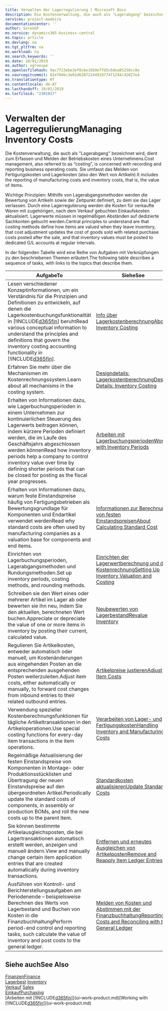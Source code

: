 ```yaml
---
title: Verwalten der Lagerregulierung | Microsoft Docs
description: Die Kostenverwaltung, die auch als "Lagerabgang" bezeichnet wird, dient zum Erfassen und Melden der Betriebskosten eines Unternehmens. Sie umfasst das Melden von Fertigungskosten und Lagerkosten (also den Wert von Artikeln).
services: project-madeira
documentationcenter: ''
author: SorenGP
ms.service: dynamics365-business-central
ms.topic: article
ms.devlang: na
ms.tgt_pltfrm: na
ms.workload: na
ms.search.keywords: ''
ms.date: 10/01/2019
ms.author: sgroespe
ms.openlocfilehash: 9ac7f23ebe3ef0cbe16b9effd5c6dea85250cc0e
ms.sourcegitcommit: 02e704bc3e01d62072144919774f1244c42827e4
ms.translationtype: HT
ms.contentlocale: de-AT
ms.lasthandoff: 10/01/2019
ms.locfileid: "2301917"
---
```

# <a name="managing-inventory-costs"></a><span data-ttu-id="bef53-104">Verwalten der Lagerregulierung</span><span class="sxs-lookup"><span data-stu-id="bef53-104">Managing Inventory Costs</span></span>
<span data-ttu-id="bef53-105">Die Kostenverwaltung, die auch als "Lagerabgang" bezeichnet wird, dient zum Erfassen und Melden der Betriebskosten eines Unternehmens.</span><span class="sxs-lookup"><span data-stu-id="bef53-105">Cost management, also referred to as “costing”, is concerned with recording and reporting business operating costs.</span></span> <span data-ttu-id="bef53-106">Sie umfasst das Melden von Fertigungskosten und Lagerkosten (also den Wert von Artikeln).</span><span class="sxs-lookup"><span data-stu-id="bef53-106">It includes the reporting of manufacturing costs and inventory costs, that is, the value of items.</span></span>   

<span data-ttu-id="bef53-107">Wichtige Prinzipien: Mithilfe von Lagerabgangsmethoden werden die Bewertung von Artikeln sowie der Zeitpunkt definiert, zu dem sie das Lager verlassen. Durch eine Lagerregulierung werden die Kosten für verkaufte Waren mit zugehörigen, nach dem Verkauf gebuchten Einkaufskosten aktualisiert. Lagerwerte müssen in regelmäßigen Abständen auf dedizierte Sachkonten gebucht werden.</span><span class="sxs-lookup"><span data-stu-id="bef53-107">Central principles to understand are that costing methods define how items are valued when they leave inventory, that cost adjustment updates the cost of goods sold with related purchase costs posted after the sale, and that inventory values must be posted to dedicated G/L accounts at regular intervals.</span></span>

<span data-ttu-id="bef53-108">In der folgenden Tabelle wird eine Reihe von Aufgaben mit Verknüpfungen zu den beschriebenen Themen erläutert.</span><span class="sxs-lookup"><span data-stu-id="bef53-108">The following table describes a sequence of tasks, with links to the topics that describe them.</span></span>

|<span data-ttu-id="bef53-109">**Aufgabe**</span><span class="sxs-lookup"><span data-stu-id="bef53-109">**To**</span></span>|<span data-ttu-id="bef53-110">**Siehe**</span><span class="sxs-lookup"><span data-stu-id="bef53-110">**See**</span></span>|  
|------------|-------------|  
|<span data-ttu-id="bef53-111">Lesen verschiedener Konzeptinformationen, um ein Verständnis für die Prinzipien und Definitionen zu entwickeln, auf denen die Lagerkostenbuchungsfunktionalität in [!INCLUDE[d365fin](includes/d365fin_md.md)] beruht</span><span class="sxs-lookup"><span data-stu-id="bef53-111">Read various conceptual information to understand the principles and definitions that govern the inventory costing accounting functionality in [!INCLUDE[d365fin](includes/d365fin_md.md)].</span></span>|[<span data-ttu-id="bef53-112">Info über Lagerkostenberechnung</span><span class="sxs-lookup"><span data-stu-id="bef53-112">About Inventory Costing</span></span>](finance-learn-about-costing.md)|  
|<span data-ttu-id="bef53-113">Erfahren Sie mehr über die Mechanismen im Kostenrechnungssystem.</span><span class="sxs-lookup"><span data-stu-id="bef53-113">Learn about all mechanisms in the costing system.</span></span>|[<span data-ttu-id="bef53-114">Designdetails: Lagerkostenberechnung</span><span class="sxs-lookup"><span data-stu-id="bef53-114">Design Details: Inventory Costing</span></span>](design-details-inventory-costing.md)|
|<span data-ttu-id="bef53-115">Erhalten von Informationen dazu, wie Lagerbuchungsperioden in einem Unternehmen zur kontinuierlichen Steuerung des Lagerwerts beitragen können, indem kürzere Perioden definiert werden, die im Laufe des Geschäftsjahrs abgeschlossen werden können</span><span class="sxs-lookup"><span data-stu-id="bef53-115">Read how inventory periods help a company to control inventory value over time by defining shorter periods that can be closed for posting as the fiscal year progresses.</span></span>|[<span data-ttu-id="bef53-116">Arbeiten mit Lagerbuchungsperioden</span><span class="sxs-lookup"><span data-stu-id="bef53-116">Work with Inventory Periods</span></span>](finance-how-to-work-with-inventory-periods.md)|
|<span data-ttu-id="bef53-117">Erhalten von Informationen dazu, warum feste Einstandspreise häufig von Fertigungsbetrieben als Bewertungsgrundlage für Komponenten und Endartikel verwendet werden</span><span class="sxs-lookup"><span data-stu-id="bef53-117">Read why standard costs are often used by manufacturing companies as a valuation base for components and end items.</span></span>|[<span data-ttu-id="bef53-118">Informationen zur Berechnung von festen Einstandspreisen</span><span class="sxs-lookup"><span data-stu-id="bef53-118">About Calculating Standard Cost</span></span>](finance-about-calculating-standard-cost.md)|
|<span data-ttu-id="bef53-119">Einrichten von Lagerbuchungsperioden, Lagerabgangsmethoden und Rundungsmethoden.</span><span class="sxs-lookup"><span data-stu-id="bef53-119">Set up inventory periods, costing methods, and rounding methods.</span></span>|[<span data-ttu-id="bef53-120">Einrichten der Lagerwertberechnung und der Kostenrechnung</span><span class="sxs-lookup"><span data-stu-id="bef53-120">Setting Up Inventory Valuation and Costing</span></span>](finance-set-up-inventory-valuation-and-costing.md)|
|<span data-ttu-id="bef53-121">Schreiben sie den Wert eines oder mehrerer Artikel im Lager ab oder bewerten sie ihn neu, indem Sie den aktuellen, berechneten Wert buchen.</span><span class="sxs-lookup"><span data-stu-id="bef53-121">Appreciate or depreciate the value of one or more items in inventory by posting their current, calculated value.</span></span>|[<span data-ttu-id="bef53-122">Neubewerten von Lagerbestand</span><span class="sxs-lookup"><span data-stu-id="bef53-122">Revalue Inventory</span></span>](inventory-how-revalue-inventory.md)|
|<span data-ttu-id="bef53-123">Regulieren Sie Artikelkosten, entweder automatisch oder manuell, um Kostenänderungen aus eingehenden Posten an die entsprechenden ausgehenden Posten weiterzuleiten.</span><span class="sxs-lookup"><span data-stu-id="bef53-123">Adjust item costs, either automatically or manually, to forward cost changes from inbound entries to their related outbound entries.</span></span>|[<span data-ttu-id="bef53-124">Artikelpreise justieren</span><span class="sxs-lookup"><span data-stu-id="bef53-124">Adjust Item Costs</span></span>](inventory-how-adjust-item-costs.md)|
|<span data-ttu-id="bef53-125">Verwendung spezieller Kostenberechnungsfunktionen für tägliche Artikeltransaktionen in den Artikeloperationen.</span><span class="sxs-lookup"><span data-stu-id="bef53-125">Use special costing functions for every-day item transactions in the item operations.</span></span>|[<span data-ttu-id="bef53-126">Verarbeiten von Lager- und Fertigungskosten</span><span class="sxs-lookup"><span data-stu-id="bef53-126">Handling Inventory and Manufacturing Costs</span></span>](finance-handle-inventory-and-manufacturing-costs.md)|  
|<span data-ttu-id="bef53-127">Regelmäßige Aktualisierung der festen Einstandspreise von Komponenten in Montage- oder Produktionsstücklisten und Übertragung der neuen Einstandspreise auf den übergeordneten Artikel.</span><span class="sxs-lookup"><span data-stu-id="bef53-127">Periodically update the standard costs of components, in assembly or production BOMs, and roll the new costs up to the parent item.</span></span>|[<span data-ttu-id="bef53-128">Standardkosten aktualisieren</span><span class="sxs-lookup"><span data-stu-id="bef53-128">Update Standard Costs</span></span>](finance-how-to-update-standard-costs.md)|
|<span data-ttu-id="bef53-129">Sie können bestimmte Artikelausgleichsposten, die bei Lagertransaktionen automatisch erstellt werden, anzeigen und manuell ändern.</span><span class="sxs-lookup"><span data-stu-id="bef53-129">View and manually change certain item application entries that are created automatically during inventory transactions.</span></span>|[<span data-ttu-id="bef53-130">Entfernen und erneutes Ausgleichen von Artikelposten</span><span class="sxs-lookup"><span data-stu-id="bef53-130">Remove and Reapply Item Ledger Entries</span></span>](finance-how-to-remove-and-reapply-item-entries.md)|
|<span data-ttu-id="bef53-131">Ausführen von Kontroll- und Berichterstellungsaufgaben am Periodenende – beispielsweise Berechnen des Werts von Lagerbestand und Buchen von Kosten in die Finanzbuchhaltung</span><span class="sxs-lookup"><span data-stu-id="bef53-131">Perform period-end control and reporting tasks, such calculate the value of inventory and post costs to the general ledger.</span></span>|[<span data-ttu-id="bef53-132">Melden von Kosten und Abstimmen mit der Finanzbuchhaltung</span><span class="sxs-lookup"><span data-stu-id="bef53-132">Reporting Costs and Reconciling with the General Ledger</span></span>](finance-report-costs-and-reconcile-with-the-general-ledger.md)|

## <a name="see-also"></a><span data-ttu-id="bef53-133">Siehe auch</span><span class="sxs-lookup"><span data-stu-id="bef53-133">See Also</span></span>  
 [<span data-ttu-id="bef53-134">Finanzen</span><span class="sxs-lookup"><span data-stu-id="bef53-134">Finance</span></span>](finance.md)  
 <span data-ttu-id="bef53-135">[Lagerbest](inventory-manage-inventory.md) </span><span class="sxs-lookup"><span data-stu-id="bef53-135">[Inventory](inventory-manage-inventory.md) </span></span>  
 <span data-ttu-id="bef53-136">[Verkauf](sales-manage-sales.md) </span><span class="sxs-lookup"><span data-stu-id="bef53-136">[Sales](sales-manage-sales.md) </span></span>  
 [<span data-ttu-id="bef53-137">Einkauf</span><span class="sxs-lookup"><span data-stu-id="bef53-137">Purchasing</span></span>](purchasing-manage-purchasing.md)  
 <span data-ttu-id="bef53-138">[Arbeiten mit [!INCLUDE[d365fin](includes/d365fin_md.md)]](ui-work-product.md)</span><span class="sxs-lookup"><span data-stu-id="bef53-138">[Working with [!INCLUDE[d365fin](includes/d365fin_md.md)]](ui-work-product.md)</span></span>
